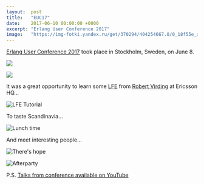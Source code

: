 ```yaml
---
layout:  post
title:   "EUC17"
date:    2017-06-10 00:00:00 +0000
excerpt: "Erlang User Conference 2017"
image:   "https://img-fotki.yandex.ru/get/370294/404254667.0/0_18f55e_a2517737_XXL.jpg"
---
```


[Erlang User Conference 2017][EUC17] took place in Stockholm, Sweden, on June 8.

![](https://img-fotki.yandex.ru/get/369087/404254667.0/0_18f55c_8a54828b_XXL.jpg)

![](https://img-fotki.yandex.ru/get/369087/404254667.0/0_18f560_21e32cc9_XXL.jpg)

It was a great opportunity to learn some [LFE][LFE] from [Robert Virding][Robert Virding Twitter] at Ericsson HQ…

![LFE Tutorial](https://img-fotki.yandex.ru/get/477594/404254667.0/0_18f562_a02b603e_XXL.jpg)

To taste Scandinavia…

![Lunch time](https://img-fotki.yandex.ru/get/484029/404254667.0/0_18f55d_d052c81_XXL.jpg)

And meet interesting people…

![There's hope](https://img-fotki.yandex.ru/get/874316/404254667.0/0_18f55f_735c2ce_XXL.jpg)

![Afterparty](https://img-fotki.yandex.ru/get/370294/404254667.0/0_18f561_42c1493c_XXL.jpg)

P.S. [Talks from conference available on YouTube][Talks]

[EUC17]: http://www.erlang-factory.com/euc2017/
[Talks]: https://www.youtube.com/watch?v=ktBlGj5gGUY&list=PLWbHc_FXPo2jAL3fm0YfN3nFVj6OyQcu2
[LFE]: http://lfe.io
[Robert Virding Twitter]: https://twitter.com/rvirding